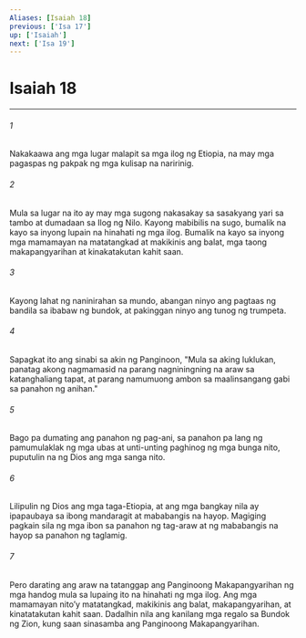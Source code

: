 ```yaml
---
Aliases: [Isaiah 18]
previous: ['Isa 17']
up: ['Isaiah']
next: ['Isa 19']
---
```

# Isaiah 18

***






















###### 1 










Nakakaawa ang mga lugar malapit sa mga ilog ng Etiopia, na may mga pagaspas ng pakpak ng mga kulisap na naririnig. 





















###### 2 










Mula sa lugar na ito ay may mga sugong nakasakay sa sasakyang yari sa tambo at dumadaan sa Ilog ng Nilo. Kayong mabibilis na sugo, bumalik na kayo sa inyong lupain na hinahati ng mga ilog. Bumalik na kayo sa inyong mga mamamayan na matatangkad at makikinis ang balat, mga taong makapangyarihan at kinakatakutan kahit saan. 





















###### 3 










Kayong lahat ng naninirahan sa mundo, abangan ninyo ang pagtaas ng bandila sa ibabaw ng bundok, at pakinggan ninyo ang tunog ng trumpeta. 





















###### 4 










Sapagkat ito ang sinabi sa akin ng Panginoon, "Mula sa aking luklukan, panatag akong nagmamasid na parang nagniningning na araw sa katanghaliang tapat, at parang namumuong ambon sa maalinsangang gabi sa panahon ng anihan." 





















###### 5 










Bago pa dumating ang panahon ng pag-ani, sa panahon pa lang ng pamumulaklak ng mga ubas at unti-unting paghinog ng mga bunga nito, puputulin na ng Dios ang mga sanga nito. 





















###### 6 










Lilipulin ng Dios ang mga taga-Etiopia, at ang mga bangkay nila ay ipapaubaya sa ibong mandaragit at mababangis na hayop. Magiging pagkain sila ng mga ibon sa panahon ng tag-araw at ng mababangis na hayop sa panahon ng taglamig. 





















###### 7 










Pero darating ang araw na tatanggap ang Panginoong Makapangyarihan ng mga handog mula sa lupaing ito na hinahati ng mga ilog. Ang mga mamamayan nitoʼy matatangkad, makikinis ang balat, makapangyarihan, at kinatatakutan kahit saan. Dadalhin nila ang kanilang mga regalo sa Bundok ng Zion, kung saan sinasamba ang Panginoong Makapangyarihan.
